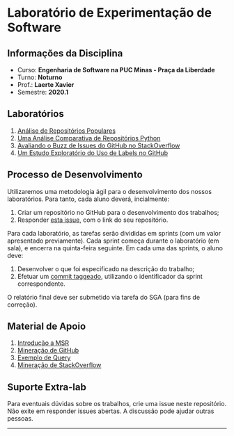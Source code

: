 # Laboratório de Experimentação de Software

## Informações da Disciplina
* Curso: **Engenharia de Software na PUC Minas - Praça da Liberdade**
* Turno: **Noturno**
* Prof.: **Laerte Xavier**  
* Semestre: **2020.1**

## Laboratórios
1. [Análise de Repositórios Populares](https://github.com/xavierlaerte/labex-20.1/blob/master/labs/lab01.md)
2. [Uma Análise Comparativa de Repositórios Python](https://github.com/xavierlaerte/labex-20.1/blob/master/labs/lab02.md)
3. [Avaliando o Buzz de Issues do GitHub no StackOverflow](https://github.com/xavierlaerte/labex-20.1/blob/master/labs/lab03.md)
4. [Um Estudo Exploratório do Uso de Labels no GitHub](https://github.com/xavierlaerte/labex-20.1/blob/master/labs/lab04.md)

## Processo de Desenvolvimento

Utilizaremos uma metodologia ágil para o desenvolvimento dos nossos laboratórios. Para tanto, cada aluno deverá, incialmente:

1. Criar um repositório no GitHub para o desenvolvimento dos trabalhos;
2. Responder [esta issue](https://github.com/xavierlaerte/labex-20.1/issues/2), com o link do seu repositório.

Para cada laboratório, as tarefas serão divididas em sprints (com um valor apresentado previamente). Cada sprint começa durante o laboratório (em sala), e encerra na quinta-feira seguinte. Em cada uma das sprints, o aluno deve:

1. Desenvolver o que foi especificado na descrição do trabalho;
2. Efetuar um [commit taggeado](https://medium.com/rafaeltardivo/git-criando-tags-7c34ee6786be), utilizando o identificador da sprint correspondente.

O relatório final deve ser submetido via tarefa do SGA (para fins de correção).

## Material de Apoio
1. [Introdução a MSR](https://github.com/xavierlaerte/labex20.1/blob/master/geral/Aula%201.%20Instrodu%C3%A7%C3%A3o%20MSR.pdf)
2. [Mineração de GitHub](https://github.com/xavierlaerte/labex-20.1/blob/master/geral/Aula%202.%20API%20GitHub.pdf)
3. [Exemplo de Query](https://github.com/xavierlaerte/labex-20.1/blob/master/geral/Lab01Example.py)
4. [Mineração de StackOverflow](https://github.com/xavierlaerte/labex-20.1/blob/master/geral/Lab03%20-%20stackoverflow%20api.pdf)

## Suporte Extra-lab
Para eventuais dúvidas sobre os trabalhos, crie uma issue neste repositório. Não exite em responder issues abertas. A discussão pode ajudar outras pessoas.

---
